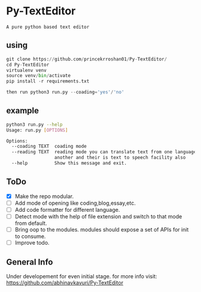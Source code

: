 # Py-TextEditor
    A pure python based text editor

## using
	    
```python        
git clone https://github.com/princekrroshan01/Py-TextEditor/
cd Py-TextEditor
virtualenv venv
source venv/bin/activate
pip install -r requirements.txt

then run python3 run.py --coading='yes'/'no'
```
        
## example

```bash
python3 run.py --help 
Usage: run.py [OPTIONS]

Options:
  --coading TEXT  coading mode
  --reading TEXT  reading mode you can translate text from one language to
                  another and their is text to speech facility also
  --help          Show this message and exit.

```

## ToDo

- [x] Make the repo modular.
- [ ] Add mode of opening like coding,blog,essay,etc.
- [ ] Add code formatter for different language.
- [ ] Detect mode with the help of file extension and switch to that mode from default.
- [ ] Bring oop to the modules. modules should expose a set of APIs for init to consume.
- [ ] Improve todo.

## General Info

Under developement for even initial stage.
for more info visit:
    https://github.com/abhinavkavuri/Py-TextEditor

